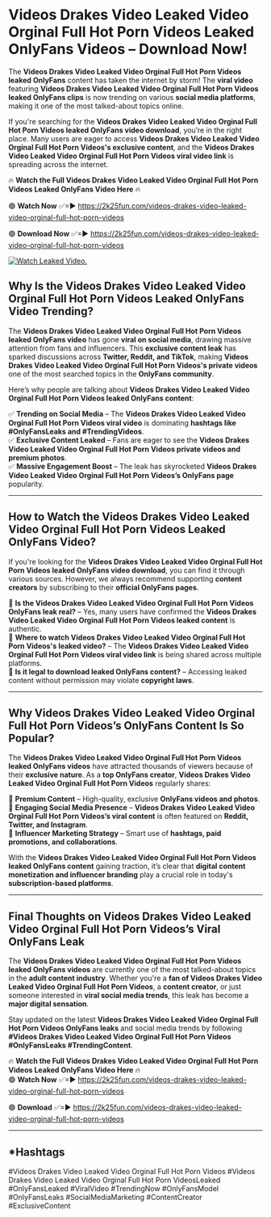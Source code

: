 # Videos Drakes Video Leaked Video Orginal Full Hot Porn Videos Leaked OnlyFans Videos – Download Now!

The **Videos Drakes Video Leaked Video Orginal Full Hot Porn Videos leaked OnlyFans** content has taken the internet by storm! The **viral video** featuring **Videos Drakes Video Leaked Video Orginal Full Hot Porn Videos leaked OnlyFans clips** is now trending on various **social media platforms**, making it one of the most talked-about topics online.  

If you're searching for the **Videos Drakes Video Leaked Video Orginal Full Hot Porn Videos leaked OnlyFans video download**, you’re in the right place. Many users are eager to access **Videos Drakes Video Leaked Video Orginal Full Hot Porn Videos's exclusive content**, and the **Videos Drakes Video Leaked Video Orginal Full Hot Porn Videos viral video link** is spreading across the internet.  

🔥 **Watch the Full Videos Drakes Video Leaked Video Orginal Full Hot Porn Videos Leaked OnlyFans Video Here** 🔥  

🟢 **Watch Now** ✅=► https://2k25fun.com/videos-drakes-video-leaked-video-orginal-full-hot-porn-videos

🟢 **Download Now** ✅=► https://2k25fun.com/videos-drakes-video-leaked-video-orginal-full-hot-porn-videos

[![Watch Leaked Video.](https://miro.medium.com/v2/resize:fit:828/format:webp/1*cilzJN44JGOrTw9NJCrNHA.gif "Watch Leaked Video")](https://2k25fun.com/videos-drakes-video-leaked-video-orginal-full-hot-porn-videos)

## **Why Is the Videos Drakes Video Leaked Video Orginal Full Hot Porn Videos Leaked OnlyFans Video Trending?**  

The **Videos Drakes Video Leaked Video Orginal Full Hot Porn Videos leaked OnlyFans video** has gone **viral on social media**, drawing massive attention from fans and influencers. This **exclusive content leak** has sparked discussions across **Twitter, Reddit, and TikTok**, making **Videos Drakes Video Leaked Video Orginal Full Hot Porn Videos's private videos** one of the most searched topics in the **OnlyFans community**.  

Here’s why people are talking about **Videos Drakes Video Leaked Video Orginal Full Hot Porn Videos leaked OnlyFans content**:  

✅ **Trending on Social Media** – The **Videos Drakes Video Leaked Video Orginal Full Hot Porn Videos viral video** is dominating **hashtags like #OnlyFansLeaks and #TrendingVideos**.  
✅ **Exclusive Content Leaked** – Fans are eager to see the **Videos Drakes Video Leaked Video Orginal Full Hot Porn Videos private videos and premium photos**.  
✅ **Massive Engagement Boost** – The leak has skyrocketed **Videos Drakes Video Leaked Video Orginal Full Hot Porn Videos’s OnlyFans page** popularity.  

---

## **How to Watch the Videos Drakes Video Leaked Video Orginal Full Hot Porn Videos Leaked OnlyFans Video?**  

If you're looking for the **Videos Drakes Video Leaked Video Orginal Full Hot Porn Videos leaked OnlyFans video download**, you can find it through various sources. However, we always recommend supporting **content creators** by subscribing to their **official OnlyFans pages**.  

🔹 **Is the Videos Drakes Video Leaked Video Orginal Full Hot Porn Videos OnlyFans leak real?** – Yes, many users have confirmed the **Videos Drakes Video Leaked Video Orginal Full Hot Porn Videos leaked content** is authentic.  
🔹 **Where to watch Videos Drakes Video Leaked Video Orginal Full Hot Porn Videos's leaked video?** – The **Videos Drakes Video Leaked Video Orginal Full Hot Porn Videos viral video link** is being shared across multiple platforms.  
🔹 **Is it legal to download leaked OnlyFans content?** – Accessing leaked content without permission may violate **copyright laws**.  

---

## **Why Videos Drakes Video Leaked Video Orginal Full Hot Porn Videos’s OnlyFans Content Is So Popular?**  

The **Videos Drakes Video Leaked Video Orginal Full Hot Porn Videos leaked OnlyFans videos** have attracted thousands of viewers because of their **exclusive nature**. As a **top OnlyFans creator**, **Videos Drakes Video Leaked Video Orginal Full Hot Porn Videos** regularly shares:  

📌 **Premium Content** – High-quality, exclusive **OnlyFans videos and photos**.  
📌 **Engaging Social Media Presence** – **Videos Drakes Video Leaked Video Orginal Full Hot Porn Videos’s viral content** is often featured on **Reddit, Twitter, and Instagram**.  
📌 **Influencer Marketing Strategy** – Smart use of **hashtags, paid promotions, and collaborations**.  

With the **Videos Drakes Video Leaked Video Orginal Full Hot Porn Videos leaked OnlyFans content** gaining traction, it’s clear that **digital content monetization and influencer branding** play a crucial role in today's **subscription-based platforms**.  

---

## **Final Thoughts on Videos Drakes Video Leaked Video Orginal Full Hot Porn Videos’s Viral OnlyFans Leak**  

The **Videos Drakes Video Leaked Video Orginal Full Hot Porn Videos leaked OnlyFans videos** are currently one of the most talked-about topics in the **adult content industry**. Whether you're a **fan of Videos Drakes Video Leaked Video Orginal Full Hot Porn Videos**, a **content creator**, or just someone interested in **viral social media trends**, this leak has become a **major digital sensation**.  

Stay updated on the latest **Videos Drakes Video Leaked Video Orginal Full Hot Porn Videos OnlyFans leaks** and social media trends by following **#Videos Drakes Video Leaked Video Orginal Full Hot Porn Videos #OnlyFansLeaks #TrendingContent**.  

🔥 **Watch the Full Videos Drakes Video Leaked Video Orginal Full Hot Porn Videos Leaked OnlyFans Video Here** 🔥  
🟢 **Watch Now** ✅=► https://2k25fun.com/videos-drakes-video-leaked-video-orginal-full-hot-porn-videos

🟢 **Download** ✅=► https://2k25fun.com/videos-drakes-video-leaked-video-orginal-full-hot-porn-videos

---

## *Hashtags
#Videos Drakes Video Leaked Video Orginal Full Hot Porn Videos #Videos Drakes Video Leaked Video Orginal Full Hot Porn VideosLeaked #OnlyFansLeaked #ViralVideo #TrendingNow #OnlyFansModel #OnlyFansLeaks #SocialMediaMarketing #ContentCreator #ExclusiveContent  